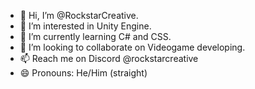 - 👋 Hi, I’m @RockstarCreative.
- 👀 I’m interested in Unity Engine.
- 🌱 I’m currently learning C# and CSS.
- 💞️ I’m looking to collaborate on Videogame developing. 
- 📫 Reach me on Discord @rockstarcreative
- 😄 Pronouns: He/Him (straight)
